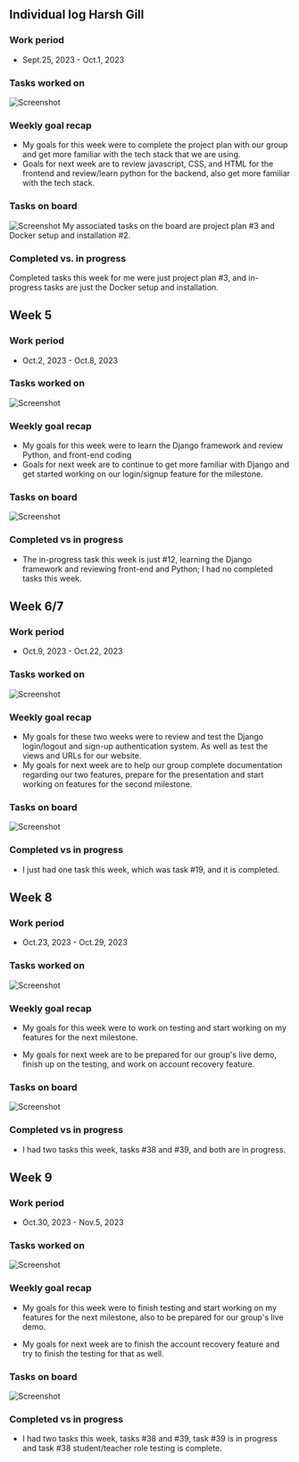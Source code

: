 ## Individual log Harsh Gill 

### Work period
- Sept.25, 2023 - Oct.1, 2023

### Tasks worked on
![Screenshot](images/PeerEvaluationHarshWeek4.png)


### Weekly goal recap
- My goals for this week were to complete the project plan with our group and get more familiar with the tech stack that we are using.
- Goals for next week are to review javascript, CSS, and HTML for the frontend and review/learn python for the backend, also get more familiar with
the tech stack.

### Tasks on board
![Screenshot](images/ProjectBoardScreenshotWeek4.png)
My associated tasks on the board are project plan #3 and Docker setup and installation #2.

### Completed vs. in progress
Completed tasks this week for me were just project plan #3, and in-progress tasks are just the Docker setup and installation.

## Week 5

### Work period
- Oct.2, 2023 - Oct.8, 2023

### Tasks worked on
![Screenshot](images/PeerEvaluationHarshWeek5.png)

### Weekly goal recap
- My goals for this week were to learn the Django framework and review Python, and front-end coding
- Goals for next week are to continue to get more familiar with Django and get started working on 
our login/signup feature for the milestone.

### Tasks on board
![Screenshot](images/ProjectBoardScreenshotHarshWeek5.png)

### Completed vs in progress
- The in-progress task this week is just #12, learning the Django framework and reviewing front-end and Python; I had no completed tasks this week.

## Week 6/7

### Work period
- Oct.9, 2023 - Oct.22, 2023

### Tasks worked on

![Screenshot](images/PeerEvaluationHarshWeek6.png)

### Weekly goal recap
- My goals for these two weeks were to review and test the Django login/logout and sign-up authentication system.
As well as test the views and URLs for our website.
- My goals for next week are to help our group complete documentation regarding our two features, prepare for the presentation and start working on features for the second milestone.

### Tasks on board
![Screenshot](images/ProjectBoardScreenshotHarshWeek6.png)

### Completed vs in progress
- I just had one task this week, which was task #19, and it is completed.


## Week 8

### Work period
- Oct.23, 2023 - Oct.29, 2023

### Tasks worked on
![Screenshot](images/PeerEvaluationHarshWeek8.png)

### Weekly goal recap

- My goals for this week were to work on testing and start working on my features for the next milestone.

- My goals for next week are to be prepared for our group's live demo, finish up on the testing, and work on account
recovery feature.

### Tasks on board

![Screenshot](images/ProjectBoardScreenshotHarshWeek8.png)

### Completed vs in progress

- I had two tasks this week, tasks #38 and #39, and both are in progress.

## Week 9

### Work period
- Oct.30, 2023 - Nov.5, 2023

### Tasks worked on
![Screenshot](images/PeerEvaluationHarshWeek9.png)

### Weekly goal recap

- My goals for this week were to finish testing and start working on my features for the next milestone, also
to be prepared for our group's live demo.

- My goals for next week are to finish the account recovery feature and try to finish the testing
for that as well.

### Tasks on board

![Screenshot](images/ProjectBoardScreenshotHarshWeek9.png)

### Completed vs in progress

- I had two tasks this week, tasks #38 and #39, task #39 is in progress and 
task #38 student/teacher role testing is complete.


